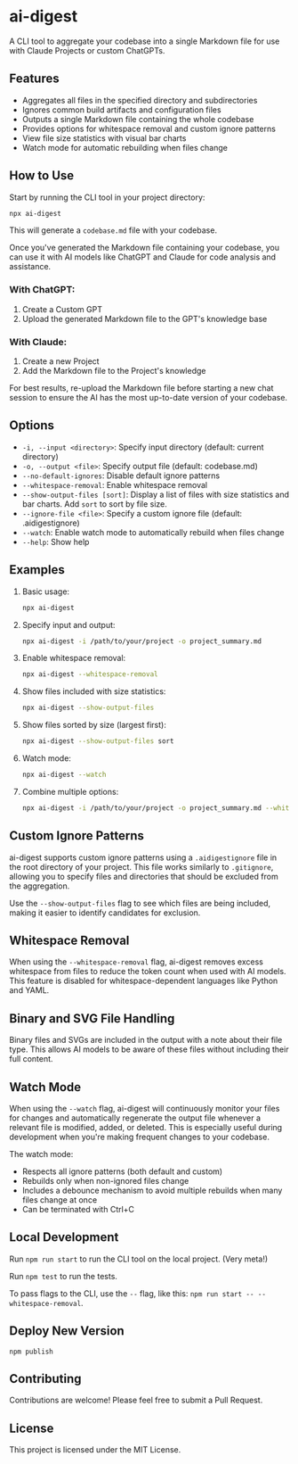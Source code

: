 # ai-digest

A CLI tool to aggregate your codebase into a single Markdown file for use with Claude Projects or custom ChatGPTs.

## Features

- Aggregates all files in the specified directory and subdirectories
- Ignores common build artifacts and configuration files
- Outputs a single Markdown file containing the whole codebase
- Provides options for whitespace removal and custom ignore patterns
- View file size statistics with visual bar charts
- Watch mode for automatic rebuilding when files change

## How to Use

Start by running the CLI tool in your project directory:

```bash
npx ai-digest
```

This will generate a `codebase.md` file with your codebase.

Once you've generated the Markdown file containing your codebase, you can use it with AI models like ChatGPT and Claude for code analysis and assistance.

### With ChatGPT:

1. Create a Custom GPT
2. Upload the generated Markdown file to the GPT's knowledge base

### With Claude:

1. Create a new Project
2. Add the Markdown file to the Project's knowledge

For best results, re-upload the Markdown file before starting a new chat session to ensure the AI has the most up-to-date version of your codebase.

## Options

- `-i, --input <directory>`: Specify input directory (default: current directory)
- `-o, --output <file>`: Specify output file (default: codebase.md)
- `--no-default-ignores`: Disable default ignore patterns
- `--whitespace-removal`: Enable whitespace removal
- `--show-output-files [sort]`: Display a list of files with size statistics and bar charts. Add `sort` to sort by file size.
- `--ignore-file <file>`: Specify a custom ignore file (default: .aidigestignore)
- `--watch`: Enable watch mode to automatically rebuild when files change
- `--help`: Show help

## Examples

1. Basic usage:

   ```bash
   npx ai-digest
   ```

2. Specify input and output:

   ```bash
   npx ai-digest -i /path/to/your/project -o project_summary.md
   ```

3. Enable whitespace removal:

   ```bash
   npx ai-digest --whitespace-removal
   ```

4. Show files included with size statistics:

   ```bash
   npx ai-digest --show-output-files
   ```

5. Show files sorted by size (largest first):

   ```bash
   npx ai-digest --show-output-files sort
   ```

6. Watch mode:

   ```bash
   npx ai-digest --watch
   ```

7. Combine multiple options:

   ```bash
   npx ai-digest -i /path/to/your/project -o project_summary.md --whitespace-removal --show-output-files sort --watch
   ```

## Custom Ignore Patterns

ai-digest supports custom ignore patterns using a `.aidigestignore` file in the root directory of your project. This file works similarly to `.gitignore`, allowing you to specify files and directories that should be excluded from the aggregation.

Use the `--show-output-files` flag to see which files are being included, making it easier to identify candidates for exclusion.

## Whitespace Removal

When using the `--whitespace-removal` flag, ai-digest removes excess whitespace from files to reduce the token count when used with AI models. This feature is disabled for whitespace-dependent languages like Python and YAML.

## Binary and SVG File Handling

Binary files and SVGs are included in the output with a note about their file type. This allows AI models to be aware of these files without including their full content.

## Watch Mode

When using the `--watch` flag, ai-digest will continuously monitor your files for changes and automatically regenerate the output file whenever a relevant file is modified, added, or deleted. This is especially useful during development when you're making frequent changes to your codebase.

The watch mode:

- Respects all ignore patterns (both default and custom)
- Rebuilds only when non-ignored files change
- Includes a debounce mechanism to avoid multiple rebuilds when many files change at once
- Can be terminated with Ctrl+C

## Local Development

Run `npm run start` to run the CLI tool on the local project. (Very meta!)

Run `npm test` to run the tests.

To pass flags to the CLI, use the `--` flag, like this: `npm run start -- --whitespace-removal`.

## Deploy New Version

```
npm publish
```

## Contributing

Contributions are welcome! Please feel free to submit a Pull Request.

## License

This project is licensed under the MIT License.
